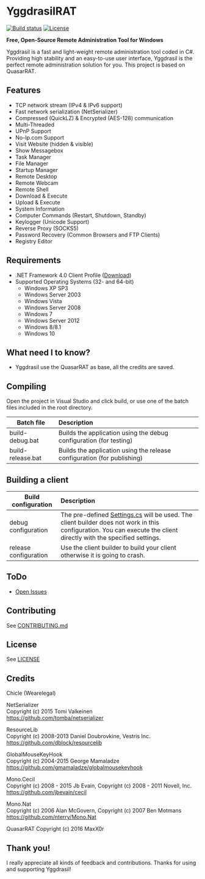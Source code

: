 YggdrasilRAT
=========
[![Build status](https://ci.appveyor.com/api/projects/status/5857hfy6r1ltb5f2?svg=true)](https://ci.appveyor.com/project/wearelegal/yggdrasilrat) [![License](http://img.shields.io/badge/license-MIT-green.svg)](https://github.com/wearelegal/YggdrasilRAT/blob/master/LICENSE)

**Free, Open-Source Remote Administration Tool for Windows**

Yggdrasil is a fast and light-weight remote administration tool coded in C#. Providing high stability and an easy-to-use user interface, Yggdrasil is the perfect remote administration solution for you. This project is based on QuasarRAT.

Features
---
* TCP network stream (IPv4 & IPv6 support)
* Fast network serialization (NetSerializer)
* Compressed (QuickLZ) & Encrypted (AES-128) communication
* Multi-Threaded
* UPnP Support
* No-Ip.com Support
* Visit Website (hidden & visible)
* Show Messagebox
* Task Manager
* File Manager
* Startup Manager
* Remote Desktop
* Remote Webcam
* Remote Shell
* Download & Execute
* Upload & Execute
* System Information
* Computer Commands (Restart, Shutdown, Standby)
* Keylogger (Unicode Support)
* Reverse Proxy (SOCKS5)
* Password Recovery (Common Browsers and FTP Clients)
* Registry Editor

Requirements
---
* .NET Framework 4.0 Client Profile ([Download](https://www.microsoft.com/en-us/download/details.aspx?id=24872))
* Supported Operating Systems (32- and 64-bit)
  * Windows XP SP3
  * Windows Server 2003
  * Windows Vista
  * Windows Server 2008
  * Windows 7
  * Windows Server 2012
  * Windows 8/8.1
  * Windows 10

What need I to know?
--
  * Yggdrasil use the QuasarRAT as base, all the credits are saved.

Compiling
---
Open the project in Visual Studio and click build, or use one of the batch files included in the root directory.

| Batch file        | Description
| ----------------- |:-------------
| build-debug.bat   | Builds the application using the debug configuration (for testing)
| build-release.bat | Builds the application using the release configuration  (for publishing)

Building a client
---
| Build configuration         | Description
| ----------------------------|:-------------
| debug configuration         | The pre-defined [Settings.cs](/Client/Config/Settings.cs) will be used. The client builder does not work in this configuration. You can execute the client directly with the specified settings.
| release configuration       | Use the client builder to build your client otherwise it is going to crash.

ToDo
---
* [Open Issues](https://github.com/wearelegal/YggdrasilRAT/issues)

Contributing
---
See [CONTRIBUTING.md](/CONTRIBUTING.md)

License
---
See [LICENSE](/LICENSE.md)

Credits
---
Chicle (Wearelegal)

NetSerializer  
Copyright (c) 2015 Tomi Valkeinen  
https://github.com/tomba/netserializer

ResourceLib  
Copyright (c) 2008-2013 Daniel Doubrovkine, Vestris Inc.  
https://github.com/dblock/resourcelib

GlobalMouseKeyHook  
Copyright (c) 2004-2015 George Mamaladze  
https://github.com/gmamaladze/globalmousekeyhook

Mono.Cecil  
Copyright (c) 2008 - 2015 Jb Evain, Copyright (c) 2008 - 2011 Novell, Inc.  
https://github.com/jbevain/cecil

Mono.Nat  
Copyright (c) 2006 Alan McGovern, Copyright (c) 2007 Ben Motmans  
https://github.com/nterry/Mono.Nat

QuasarRAT
Copyright (c) 2016 MaxX0r

Thank you!
---
I really appreciate all kinds of feedback and contributions. Thanks for using and supporting Yggdrasil!
